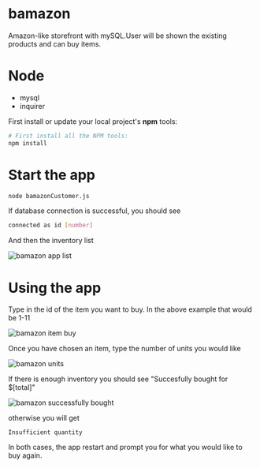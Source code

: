 # bamazon
 Amazon-like storefront with mySQL.User will be shown the existing products and can buy items.

# Node

*  mysql
*  inquirer

First install or update your local project's **npm** tools:

```bash
# First install all the NPM tools:
npm install
```
# Start the app

```bash
node bamazonCustomer.js
```

If database connection is successful, you should see
```bash
connected as id [number]
```

And then the inventory list

![bamazon app list](http://imgur.com/EHDkDKp.png)

# Using the app

Type in the id of the item you want to buy. In the above example that would be 1-11

![bamazon item buy](http://imgur.com/ypJmxLn.png)

Once you have chosen an item, type the number of units you would like

![bamazon units](http://imgur.com/isuw8rC.png)

If there is enough inventory you should see "Succesfully bought for $[total]"

![bamazon successfully bought](http://imgur.com/LCqN3FK.png)

otherwise you will get
```node
Insufficient quantity
```

In both cases, the app restart and prompt you for what you would like to buy again.
 


